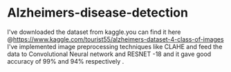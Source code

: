 # Alzheimers-disease-detection
I've downloaded the dataset from kaggle.you can find it here @https://www.kaggle.com/tourist55/alzheimers-dataset-4-class-of-images
I've implemented image preprocessing techniques like CLAHE and feed the data to Convolutional Neural network  and RESNET -18 and it gave good accuracy of 99% and 94% respectively
.
